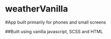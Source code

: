 # weatherVanilla

#App built primarily for phones and small screens

##Built using vanilla javascript, SCSS and HTML